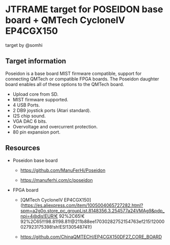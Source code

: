 # JTFRAME target for POSEIDON base board + QMTech  CycloneIV EP4CGX150

target by @somhi

## Target information

Poseidon is a base board MIST firmware compatible, support for connecting QMTech or compatible FPGA boards. The Poseidon daughter board enables all of these options to the QMTech board.

- Upload core from SD.
- MIST firmware supported.
- 4 USB Ports.
- 2 DB9 joystick ports (Atari standard).
- I2S chip sound.
- VGA DAC 6 bits.
- Overvoltage and overcurrent protection.
- 80 pin expansion port.



## Resources

* Poseidon base board

  * https://github.com/ManuFerHi/Poseidon

  * https://manuferhi.com/c/poseidon

* FPGA board

  * [QMTech CycloneIV EP4CGX150](https://es.aliexpress.com/item/1005004065727282.html?spm=a2g0o.store_pc_groupList.8148356.3.254577a24VMAg9&pdp_npi=4@dis!EUR!€ 92%2C65!€ 92%2C65!!!98.81!98.81!@211b88ee17030282752154763ef215!12000027923175398!sh!ES!130548741!)

  * https://github.com/ChinaQMTECH/EP4CGX150DF27_CORE_BOARD
